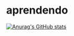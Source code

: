 # aprendendo
[![Anurag's GitHub stats](https://github-readme-stats.vercel.app/api?username=Bartcelo&count_private=true)](https://github.com/anuraghazra/github-readme-stats)
